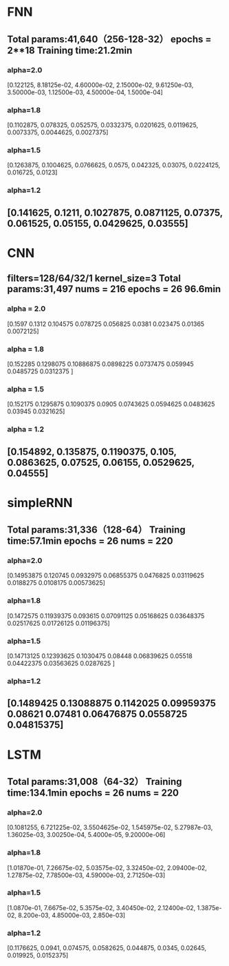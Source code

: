 # FNN 
## Total params:41,640（256-128-32） epochs = 2**18  Training time:21.2min
### alpha=2.0
[0.122125, 8.18125e-02, 4.60000e-02, 2.15000e-02, 9.61250e-03, 3.50000e-03, 1.12500e-03, 4.50000e-04, 1.5000e-04]
### alpha=1.8
[0.1102875, 0.078325,  0.052575,  0.0332375, 0.0201625, 0.0119625, 0.0073375, 0.0044625, 0.0027375]
### alpha=1.5
[0.1263875, 0.1004625, 0.0766625, 0.0575, 0.042325, 0.03075, 0.0224125, 0.016725, 0.0123]
### alpha=1.2
[0.141625, 0.1211, 0.1027875, 0.0871125, 0.07375, 0.061525, 0.05155, 0.0429625, 0.03555]
-----------------------------------
# CNN 
## filters=128/64/32/1 kernel_size=3 Total params:31,497 nums = 2**16 epochs = 2**6  96.6min 
### alpha = 2.0 
[0.1597    0.1312    0.104575  0.078725  0.056825  0.0381    0.023475 0.01365   0.0072125]
### alpha = 1.8
[0.152285   0.1298075  0.10886875 0.0898225  0.0737475  0.059945 0.0485725  0.0312375 ]
### alpha = 1.5 
[0.152175  0.1295875 0.1090375 0.0905    0.0743625 0.0594625 0.0483625 0.03945   0.0321625]
### alpha = 1.2 
[0.154892, 0.135875, 0.1190375, 0.105, 0.0863625, 0.07525, 0.06155, 0.0529625, 0.04555]
-----------------------------------
# simpleRNN 
## Total params:31,336（128-64）  Training time:57.1min  epochs = 2**6  nums = 2**20 
### alpha=2.0
[0.14953875 0.120745   0.0932975  0.06855375 0.0476825  0.03119625 0.0188275  0.0108175  0.00573625]
### alpha=1.8
[0.1472575  0.11939375 0.093615   0.07091125 0.05168625 0.03648375 0.02517625 0.01726125 0.01196375]
### alpha=1.5
[0.14713125 0.12393625 0.1030475  0.08448    0.06839625 0.05518  0.04422375 0.03563625 0.0287625 ]
### alpha=1.2
[0.1489425  0.13088875 0.1142025  0.09959375 0.08621    0.07481 0.06476875 0.0558725  0.04815375]
-----------------------------------
# LSTM 
## Total params:31,008（64-32）  Training time:134.1min  epochs = 2**6  nums = 2**20 
### alpha=2.0
[0.1081255, 6.721225e-02, 3.5504625e-02, 1.545975e-02, 5.27987e-03, 1.36025e-03, 3.00250e-04, 5.4000e-05, 9.20000e-06]
### alpha=1.8
[1.01870e-01, 7.26675e-02, 5.03575e-02, 3.32450e-02, 2.09400e-02, 1.27875e-02, 7.78500e-03, 4.59000e-03, 2.71250e-03]
### alpha=1.5
[1.0870e-01, 7.6675e-02, 5.3575e-02, 3.40450e-02, 2.12400e-02, 1.3875e-02, 8.200e-03, 4.85000e-03, 2.850e-03]
### alpha=1.2
[0.1176625, 0.0941, 0.074575, 0.0582625, 0.044875, 0.0345, 0.02645, 0.019925, 0.0152375]


